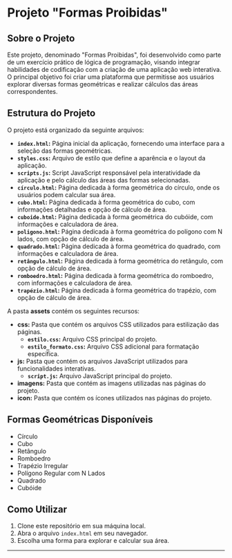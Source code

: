 # Projeto "Formas Proibidas" 

## Sobre o Projeto
Este projeto, denominado "Formas Proibidas", foi desenvolvido como parte de um exercício prático de lógica de programação, 
visando integrar habilidades de codificação com a criação de uma aplicação web interativa. O principal objetivo foi criar uma plataforma que permitisse aos usuários 
explorar diversas formas geométricas e realizar cálculos das áreas correspondentes.

## Estrutura do Projeto

O projeto está organizado da seguinte arquivos:

- **`index.html`:** Página inicial da aplicação, fornecendo uma interface para a seleção das formas geométricas.
- **`styles.css`:** Arquivo de estilo que define a aparência e o layout da aplicação.
- **`scripts.js`:** Script JavaScript responsável pela interatividade da aplicação e pelo cálculo das áreas das formas selecionadas.
- **`círculo.html`:** Página dedicada à forma geométrica do círculo, onde os usuários podem calcular sua área.
- **`cubo.html`:** Página dedicada à forma geométrica do cubo, com informações detalhadas e opção de cálculo de área.
- **`cuboide.html`:** Página dedicada à forma geométrica do cubóide, com informações e calculadora de área.
- **`poligono.html`:** Página dedicada à forma geométrica do polígono com N lados, com opção de cálculo de área.
- **`quadrado.html`:** Página dedicada à forma geométrica do quadrado, com informações e calculadora de área.
- **`retângulo.html`:** Página dedicada à forma geométrica do retângulo, com opção de cálculo de área.
- **`romboedro.html`:** Página dedicada à forma geométrica do romboedro, com informações e calculadora de área.
- **`trapézio.html`:** Página dedicada à forma geométrica do trapézio, com opção de cálculo de área.


A pasta **assets** contém os seguintes recursos:

- **css:** Pasta que contém os arquivos CSS utilizados para estilização das páginas.
  - **`estilo.css`:** Arquivo CSS principal do projeto.
  - **`estilo_formato.css`:** Arquivo CSS adicional para formatação específica.
- **js:** Pasta que contém os arquivos JavaScript utilizados para funcionalidades interativas.
   - **`script.js`:** Arquivo JavaScript principal do projeto.
- **imagens:** Pasta que contém as imagens utilizadas nas páginas do projeto.
- **icon:** Pasta que contém os ícones utilizados nas páginas do projeto.


## Formas Geométricas Disponíveis

- Círculo
- Cubo
- Retângulo
- Romboedro
- Trapézio Irregular
- Polígono Regular com N Lados
- Quadrado
- Cubóide

## Como Utilizar

1. Clone este repositório em sua máquina local.
2. Abra o arquivo `index.html` em seu navegador.
3. Escolha uma forma para explorar e calcular sua área.


---

